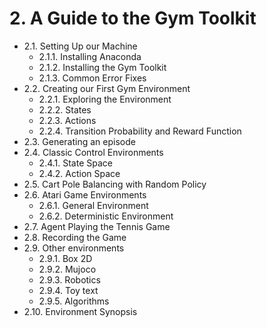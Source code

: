 # 2. A Guide to the Gym Toolkit
* 2.1. Setting Up our Machine
   * 2.1.1. Installing Anaconda
   * 2.1.2. Installing the Gym Toolkit
   * 2.1.3. Common Error Fixes
* 2.2. Creating our First Gym Environment
   * 2.2.1. Exploring the Environment
   * 2.2.2. States
   * 2.2.3. Actions
   * 2.2.4. Transition Probability and Reward Function
* 2.3. Generating an episode
* 2.4. Classic Control Environments
   * 2.4.1. State Space
   * 2.4.2. Action Space
* 2.5. Cart Pole Balancing with Random Policy
* 2.6. Atari Game Environments
   * 2.6.1. General Environment
   * 2.6.2. Deterministic Environment
* 2.7. Agent Playing the Tennis Game
* 2.8. Recording the Game
* 2.9. Other environments
   * 2.9.1. Box 2D
   * 2.9.2. Mujoco
   * 2.9.3. Robotics
   * 2.9.4. Toy text
   * 2.9.5. Algorithms
* 2.10. Environment Synopsis